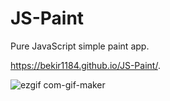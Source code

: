 # JS-Paint
Pure JavaScript simple paint app.

https://bekir1184.github.io/JS-Paint/.

![ezgif com-gif-maker](https://user-images.githubusercontent.com/47231687/105465949-a6565600-5ca4-11eb-8196-117f6be068c3.gif)
